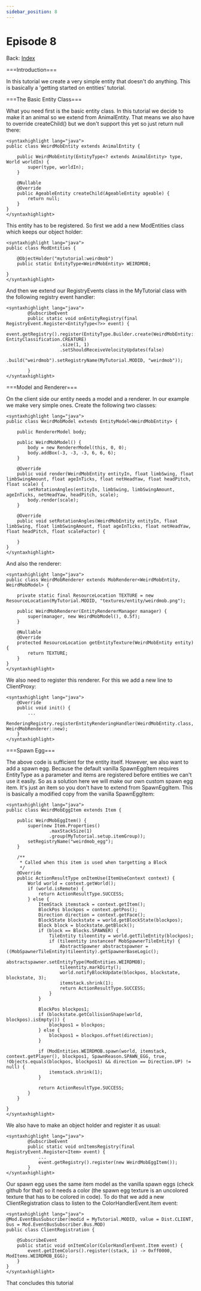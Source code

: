 ```yaml
---
sidebar_position: 8
---
```


# Episode 8

Back: [Index](/1.14-1.15-1.16/1.14-1.15-1.16.md)

===Introduction===

In this tutorial we create a very simple entity that doesn't do anything. This is basically a 'getting started on entities' tutorial.

===The Basic Entity Class===

What you need first is the basic entity class. In this tutorial we decide to make it an animal so we extend from AnimalEntity. That means we also have to override createChild() but we don't support this yet so just return null there:
```
<syntaxhighlight lang="java">
public class WeirdMobEntity extends AnimalEntity {

    public WeirdMobEntity(EntityType<? extends AnimalEntity> type, World worldIn) {
        super(type, worldIn);
    }

    @Nullable
    @Override
    public AgeableEntity createChild(AgeableEntity ageable) {
        return null;
    }
}
</syntaxhighlight>
```
This entity has to be registered. So first we add a new ModEntities class which keeps our object holder:
```
<syntaxhighlight lang="java">
public class ModEntities {

    @ObjectHolder("mytutorial:weirdmob")
    public static EntityType<WeirdMobEntity> WEIRDMOB;

}
</syntaxhighlight>
```
And then we extend our RegistryEvents class in the MyTutorial class with the following registry event handler:
```
<syntaxhighlight lang="java">
        @SubscribeEvent
        public static void onEntityRegistry(final RegistryEvent.Register<EntityType<?>> event) {
            event.getRegistry().register(EntityType.Builder.create(WeirdMobEntity::new, EntityClassification.CREATURE)
                    .size(1, 1)
                    .setShouldReceiveVelocityUpdates(false)
                    .build("weirdmob").setRegistryName(MyTutorial.MODID, "weirdmob"));

        }
</syntaxhighlight>
```
===Model and Renderer===

On the client side our entity needs a model and a renderer. In our example we make very simple ones. Create the following two classes:
```
<syntaxhighlight lang="java">
public class WeirdMobModel extends EntityModel<WeirdMobEntity> {

    public RendererModel body;

    public WeirdMobModel() {
        body = new RendererModel(this, 0, 0);
        body.addBox(-3, -3, -3, 6, 6, 6);
    }

    @Override
    public void render(WeirdMobEntity entityIn, float limbSwing, float limbSwingAmount, float ageInTicks, float netHeadYaw, float headPitch, float scale) {
        setRotationAngles(entityIn, limbSwing, limbSwingAmount, ageInTicks, netHeadYaw, headPitch, scale);
        body.render(scale);
    }

    @Override
    public void setRotationAngles(WeirdMobEntity entityIn, float limbSwing, float limbSwingAmount, float ageInTicks, float netHeadYaw, float headPitch, float scaleFactor) {

    }
}
</syntaxhighlight>
```
And also the renderer:
```
<syntaxhighlight lang="java">
public class WeirdMobRenderer extends MobRenderer<WeirdMobEntity, WeirdMobModel> {

    private static final ResourceLocation TEXTURE = new ResourceLocation(MyTutorial.MODID, "textures/entity/weirdmob.png");

    public WeirdMobRenderer(EntityRendererManager manager) {
        super(manager, new WeirdMobModel(), 0.5f);
    }

    @Nullable
    @Override
    protected ResourceLocation getEntityTexture(WeirdMobEntity entity) {
        return TEXTURE;
    }
}
</syntaxhighlight>
```
We also need to register this renderer. For this we add a new line to ClientProxy:
```
<syntaxhighlight lang="java">
    @Override
    public void init() {
        ...
        RenderingRegistry.registerEntityRenderingHandler(WeirdMobEntity.class, WeirdMobRenderer::new);
    }
</syntaxhighlight>
```
===Spawn Egg===

The above code is sufficient for the entity itself. However, we also want to add a spawn egg. Because the default vanilla SpawnEggItem requires EntityType as a parameter and items are registered before entities we can't use it easily. So as a solution here we will make our own custom spawn egg item. It's just an item so you don't have to extend from SpawnEggItem. This is basically a modified copy from the vanilla SpawnEggItem:
```
<syntaxhighlight lang="java">
public class WeirdMobEggItem extends Item {

    public WeirdMobEggItem() {
        super(new Item.Properties()
                .maxStackSize(1)
                .group(MyTutorial.setup.itemGroup));
        setRegistryName("weirdmob_egg");
    }

    /**
     * Called when this item is used when targetting a Block
     */
    @Override
    public ActionResultType onItemUse(ItemUseContext context) {
        World world = context.getWorld();
        if (world.isRemote) {
            return ActionResultType.SUCCESS;
        } else {
            ItemStack itemstack = context.getItem();
            BlockPos blockpos = context.getPos();
            Direction direction = context.getFace();
            BlockState blockstate = world.getBlockState(blockpos);
            Block block = blockstate.getBlock();
            if (block == Blocks.SPAWNER) {
                TileEntity tileentity = world.getTileEntity(blockpos);
                if (tileentity instanceof MobSpawnerTileEntity) {
                    AbstractSpawner abstractspawner = ((MobSpawnerTileEntity)tileentity).getSpawnerBaseLogic();
                    abstractspawner.setEntityType(ModEntities.WEIRDMOB);
                    tileentity.markDirty();
                    world.notifyBlockUpdate(blockpos, blockstate, blockstate, 3);
                    itemstack.shrink(1);
                    return ActionResultType.SUCCESS;
                }
            }

            BlockPos blockpos1;
            if (blockstate.getCollisionShape(world, blockpos).isEmpty()) {
                blockpos1 = blockpos;
            } else {
                blockpos1 = blockpos.offset(direction);
            }

            if (ModEntities.WEIRDMOB.spawn(world, itemstack, context.getPlayer(), blockpos1, SpawnReason.SPAWN_EGG, true, !Objects.equals(blockpos, blockpos1) && direction == Direction.UP) != null) {
                itemstack.shrink(1);
            }

            return ActionResultType.SUCCESS;
        }
    }

}
</syntaxhighlight>
```
We also have to make an object holder and register it as usual:
```
<syntaxhighlight lang="java">
        @SubscribeEvent
        public static void onItemsRegistry(final RegistryEvent.Register<Item> event) {
            ...
            event.getRegistry().register(new WeirdMobEggItem());
        }
</syntaxhighlight>
```
Our spawn egg uses the same item model as the vanilla spawn eggs (check github for that) so it needs a color (the spawn egg texture is an uncolored texture that has to be colored in code). To do that we add a new ClientRegistration class to listen to the ColorHandlerEvent.Item event:
```
<syntaxhighlight lang="java">
@Mod.EventBusSubscriber(modid = MyTutorial.MODID, value = Dist.CLIENT, bus = Mod.EventBusSubscriber.Bus.MOD)
public class ClientRegistration {

    @SubscribeEvent
    public static void onItemColor(ColorHandlerEvent.Item event) {
        event.getItemColors().register((stack, i) -> 0xff0000, ModItems.WEIRDMOB_EGG);
    }
}
</syntaxhighlight>
```
That concludes this tutorial
